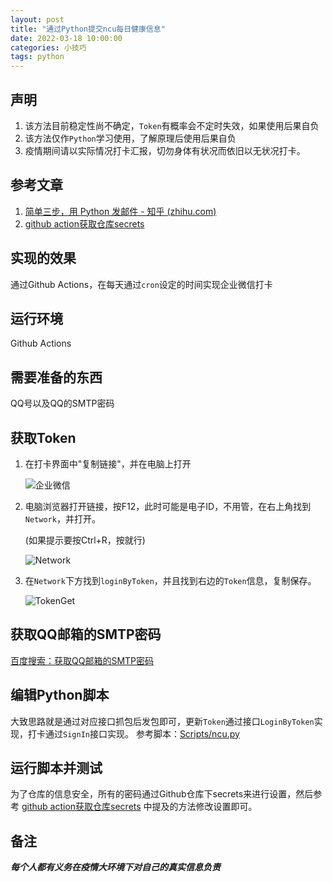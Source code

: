 ```yaml
---
layout: post
title: "通过Python提交ncu每日健康信息"
date: 2022-03-18 10:00:00
categories: 小技巧
tags: python
---
```


## 声明

1. 该方法目前稳定性尚不确定，`Token`有概率会不定时失效，如果使用后果自负
2. 该方法仅作`Python`学习使用，了解原理后使用后果自负
3. 疫情期间请以实际情况打卡汇报，切勿身体有状况而依旧以无状况打卡。

## 参考文章

1. [简单三步，用 Python 发邮件 - 知乎 (zhihu.com)](https://zhuanlan.zhihu.com/p/24180606?theme=dark)
2. [github action获取仓库secrets](https://nekokiku.cn/2020/12/22/2020-12-22-Github-Action%E4%B8%ADpython%E8%8E%B7%E5%8F%96%E4%BB%93%E5%BA%93%E7%9A%84secrets/)

## 实现的效果

​通过Github Actions，在每天通过`cron`设定的时间实现企业微信打卡

## 运行环境

Github Actions

## 需要准备的东西

QQ号以及QQ的SMTP密码

## 获取Token

1. 在打卡界面中"复制链接"，并在电脑上打开

   ![企业微信](https://lsky.halc.top/DH7lVf.png)

2. 电脑浏览器打开链接，按F12，此时可能是电子ID，不用管，在右上角找到`Network`，并打开。

   (如果提示要按Ctrl+R，按就行)

   ![Network](https://lsky.halc.top/Xl1nNE.png)

3. 在`Network`下方找到`loginByToken`，并且找到右边的`Token`信息，复制保存。

   ![TokenGet](https://lsky.halc.top/IpnCQJ.png)

## 获取QQ邮箱的SMTP密码

[百度搜索：获取QQ邮箱的SMTP密码](https://www.baidu.com/s?wd=%E8%8E%B7%E5%8F%96QQ%E9%82%AE%E7%AE%B1%E7%9A%84SMTP%E5%AF%86%E7%A0%81)

## 编辑Python脚本

大致思路就是通过对应接口抓包后发包即可，更新`Token`通过接口`LoginByToken`实现，打卡通过`SignIn`接口实现。
参考脚本：[Scripts/ncu.py](https://github.com/HalcyonAzure/Scripts/blob/master/python/ncu.py)

## 运行脚本并测试

为了仓库的信息安全，所有的密码通过Github仓库下secrets来进行设置，然后参考 [github action获取仓库secrets](https://nekokiku.cn/2020/12/22/2020-12-22-Github-Action%E4%B8%ADpython%E8%8E%B7%E5%8F%96%E4%BB%93%E5%BA%93%E7%9A%84secrets/) 中提及的方法修改设置即可。

## 备注

***每个人都有义务在疫情大环境下对自己的真实信息负责***

